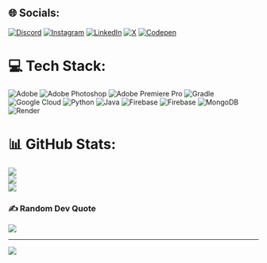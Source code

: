 
## 🌐 Socials:
[![Discord](https://img.shields.io/badge/Discord-%237289DA.svg?logo=discord&logoColor=white)](https://discord.gg/dDTKpwuG) [![Instagram](https://img.shields.io/badge/Instagram-%23E4405F.svg?logo=Instagram&logoColor=white)](https://instagram.com/ajustus_5) [![LinkedIn](https://img.shields.io/badge/LinkedIn-%230077B5.svg?logo=linkedin&logoColor=white)](https://linkedin.com/in/antonyjustusj) [![X](https://img.shields.io/badge/X-black.svg?logo=X&logoColor=white)](https://x.com/ajustus_5) [![Codepen](https://img.shields.io/badge/Codepen-000000?style=for-the-badge&logo=codepen&logoColor=white)](https://codepen.io/KINGPIN1771) 

# 💻 Tech Stack:
![Adobe](https://img.shields.io/badge/adobe-%23FF0000.svg?style=plastic&logo=adobe&logoColor=white) ![Adobe Photoshop](https://img.shields.io/badge/adobe%20photoshop-%2331A8FF.svg?style=plastic&logo=adobe%20photoshop&logoColor=white) ![Adobe Premiere Pro](https://img.shields.io/badge/Adobe%20Premiere%20Pro-9999FF.svg?style=plastic&logo=Adobe%20Premiere%20Pro&logoColor=white) ![Gradle](https://img.shields.io/badge/Gradle-02303A.svg?style=plastic&logo=Gradle&logoColor=white) ![Google Cloud](https://img.shields.io/badge/GoogleCloud-%234285F4.svg?style=plastic&logo=google-cloud&logoColor=white) ![Python](https://img.shields.io/badge/python-3670A0?style=plastic&logo=python&logoColor=ffdd54) ![Java](https://img.shields.io/badge/java-%23ED8B00.svg?style=plastic&logo=openjdk&logoColor=white) ![Firebase](https://img.shields.io/badge/firebase-%23039BE5.svg?style=plastic&logo=firebase) ![Firebase](https://img.shields.io/badge/firebase-a08021?style=plastic&logo=firebase&logoColor=ffcd34) ![MongoDB](https://img.shields.io/badge/MongoDB-%234ea94b.svg?style=plastic&logo=mongodb&logoColor=white) ![Render](https://img.shields.io/badge/Render-%46E3B7.svg?style=plastic&logo=render&logoColor=white)
# 📊 GitHub Stats:
![](https://github-readme-stats.vercel.app/api?username=Kingpin1771&theme=apprentice&hide_border=false&include_all_commits=true&count_private=true)<br/>
![](https://github-readme-streak-stats.herokuapp.com/?user=Kingpin1771&theme=apprentice&hide_border=false)<br/>
![](https://github-readme-stats.vercel.app/api/top-langs/?username=Kingpin1771&theme=apprentice&hide_border=false&include_all_commits=true&count_private=true&layout=compact)

### ✍️ Random Dev Quote
![](https://quotes-github-readme.vercel.app/api?type=vetical&theme=dark)

---
[![](https://visitcount.itsvg.in/api?id=Kingpin1771&icon=3&color=0)](https://visitcount.itsvg.in)

<!-- Proudly created with GPRM ( https://gprm.itsvg.in ) -->